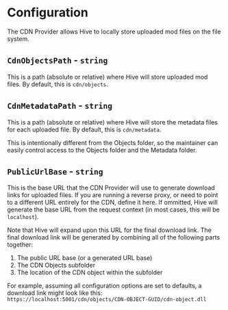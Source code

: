 ﻿# Configuration

The CDN Provider allows Hive to locally store uploaded mod files on the file system.

## `CdnObjectsPath` - `string`

This is a path (absolute or relative) where Hive will store uploaded mod files. By default, this is `cdn/objects`.

## `CdnMetadataPath` - `string`

This is a path (absolute or relative) where Hive will store the metadata files for each uploaded file. By default, this is `cdn/metadata`.

This is intentionally different from the Objects folder, so the maintainer can easily control access to the Objects folder and the Metadata folder.

## `PublicUrlBase` - `string`

This is the base URL that the CDN Provider will use to generate download links for uploaded files. If you are running a reverse proxy, or need to point to a different URL entirely for the CDN, define it here. If ommitted, Hive will generate the base URL from the request context (in most cases, this will be `localhost`).

Note that Hive will expand upon this URL for the final download link. The final download link will be generated by combining all of the following parts together:

1. The public URL base (or a generated URL base)
2. The CDN Objects subfolder
3. The location of the CDN object within the subfolder

For example, assuming all configuration options are set to defaults, a download link might look like this: `https://localhost:5001/cdn/objects/CDN-OBJECT-GUID/cdn-object.dll`